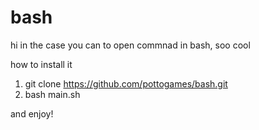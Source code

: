 # bash
hi in the  case you can to open commnad in bash, soo cool


how to install it

1. git clone https://github.com/pottogames/bash.git
2. bash  main.sh

and enjoy!
